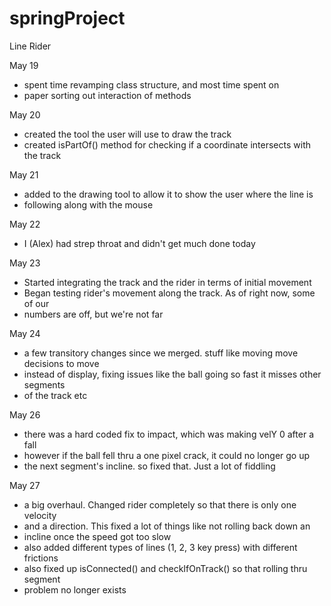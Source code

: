 # springProject
Line Rider

May 19
+ spent time revamping class structure, and most time spent on
+ paper sorting out interaction of methods

May 20
+ created the tool the user will use to draw the track
+ created isPartOf() method for checking if a coordinate intersects with the track

May 21
+ added to the drawing tool to allow it to show the user where the line is
+ following along with the mouse

May 22
+ I (Alex) had strep throat and didn't get much done today

May 23
+ Started integrating the track and the rider in terms of initial movement
+ Began testing rider's movement along the track. As of right now, some of our
+ numbers are off, but we're not far

May 24
+ a few transitory changes since we merged. stuff like moving move decisions to move
+ instead of display, fixing issues like the ball going so fast it misses other segments
+ of the track etc

May 26
+ there was a hard coded fix to impact, which was making velY 0 after a fall
+ however if the ball fell thru a one pixel crack, it could no longer go up
+ the next segment's incline. so fixed that. Just a lot of fiddling

May 27
+ a big overhaul. Changed rider completely so that there is only one velocity 
+ and a direction. This fixed a lot of things like not rolling back down an 
+ incline once the speed got too slow
+ also added different types of lines (1, 2, 3 key press) with different frictions
+ also fixed up isConnected() and checkIfOnTrack() so that rolling thru segment 
+ problem no longer exists
